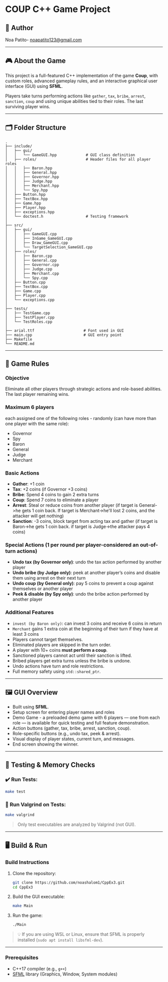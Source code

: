 # COUP C++ Game Project

## 👤 Author
Noa Patito- noapatito123@gmail.com

---

## 🎮 About the Game

This project is a full-featured C++ implementation of the game **Coup**, with custom roles, advanced gameplay rules, and an interactive graphical user interface (GUI) using **SFML**.

Players take turns performing actions like `gather`, `tax`, `bribe`, `arrest`, `sanction`, `coup` and using unique abilities tied to their roles. The last surviving player wins.

---

## 🗂️ Folder Structure

```plaintext
.
├── include/
│   ├── gui/
│   │   └── GameGUI.hpp             # GUI class definition
│   ├── roles/                      # Header files for all player roles
│   │   ├── Baron.hpp
│   │   ├── General.hpp
│   │   ├── Governor.hpp
│   │   ├── Judge.hpp
│   │   ├── Merchant.hpp
│   │   └── Spy.hpp
│   ├── Button.hpp
│   ├── TextBox.hpp
│   ├── Game.hpp
│   ├── Player.hpp
│   ├── exceptions.hpp
│   └── doctest.h                   # Testing framework
│
├── src/
│   ├── gui/
│   │   ├── GameGUI.cpp
│   │   ├── InGame_GameGUI.cpp
│   │   ├── Draw_GameGUI.cpp
│   │   └── TargetSelection_GameGUI.cpp
│   ├── roles/
│   │   ├── Baron.cpp
│   │   ├── General.cpp
│   │   ├── Governor.cpp
│   │   ├── Judge.cpp
│   │   ├── Merchant.cpp
│   │   └── Spy.cpp
│   ├── Button.cpp
│   ├── TextBox.cpp
│   ├── Game.cpp
│   ├── Player.cpp
│   └── exceptions.cpp
│
├── tests/
│   ├── TestGame.cpp
│   ├── TestPlayer.cpp
│   └── TestRoles.cpp
│
├── arial.ttf                      # Font used in GUI
├── main.cpp                       # GUI entry point
├── Makefile
└── README.md
```

---
## 👥 Game Rules

### Objective
Eliminate all other players through strategic actions and role-based abilities. The last player remaining wins.

### Maximum 6 players
each assigned one of the following roles - randomly (can have more than one player with the same role):
  - Governor
  - Spy
  - Baron
  - General
  - Judge
  - Merchant

### Basic Actions
- **Gather**: +1 coin
- **Tax**: +2 coins (if Governor +3 coins)
- **Bribe**: Spend 4 coins to gain 2 extra turns 
- **Coup**: Spend 7 coins to eliminate a player 
- **Arrest**: Steal or reduce coins from another player (if target is General->he gets 1 coin back. If target is Merchant->he'll lost 2 coins, and the attacker will get nothing)
- **Sanction**: -3 coins, block target from acting tax and gather (if target is Baron->he gets 1 coin back. if target is Judge->the attacker pays 4 coins)

### Special Actions (1 per round per player-considered an out-of-turn actions)
- **Undo tax (by Governor only)**: undo the tax action performed by another player
- **Undo bribe (by Judge only)**: peek at another player’s coins and disable them using arrest on their next turn
- **Undo coup (by General only)**: pay 5 coins to prevent a coup against themselves or another player
- **Peek & disable (by Spy only)**: undo the bribe action performed by another player

### Additional Features
- `invest (by Baron only)`: can invest 3 coins and receive 6 coins in return
- `Merchant` gains 1 extra coin at the beginning of their turn if they have at least 3 coins
- Players cannot target themselves.
- Eliminated players are skipped in the turn order.
- A player with 10+ coins **must perform a coup**.
- Sanctioned players cannot act until their sanction is lifted.
- Bribed players get extra turns unless the bribe is undone.
- Undo actions have turn and role restrictions.
- Full memory safety using `std::shared_ptr`.

---

## 🖼️ GUI Overview

- Built using **SFML**.
- Setup screen for entering player names and roles
- Demo Game - a preloaded demo game with 6 players — one from each role — is available for quick testing and full feature demonstration.
- Action buttons (gather, tax, bribe, arrest, sanction, coup).
- Role-specific buttons (e.g., undo tax, peek & arrest).
- Visual display of player states, current turn, and messages.
- End screen showing the winner.


---
## 🧪 Testing & Memory Checks

### ✔️ Run Tests:
```bash
make test
```

### 🧠 Run Valgrind on Tests:
```bash
make valgrind
```
> Only test executables are analyzed by Valgrind (not GUI).

---

## 🖥️ Build & Run

### Build Instructions

1. Clone the repository:

   ```bash
   git clone https://github.com/noashalom1/CppEx3.git
   cd CppEx3
   ```

2. Build the GUI executable:

   ```bash
   make Main
   ```

3. Run the game:

   ```bash
   ./Main
   ```

> 💡 If you are using WSL or Linux, ensure that SFML is properly installed (`sudo apt install libsfml-dev`).
---

### Prerequisites

- C++17 compiler (e.g., `g++`)
- [SFML](https://www.sfml-dev.org/) library (Graphics, Window, System modules)

